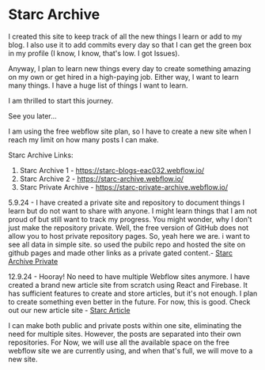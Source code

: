 # Starc Archive
I created this site to keep track of all the new things I learn or add to my blog. I also use it to add commits every day so that I can get the green box in my profile (I know, I know, that's low. I got Issues).

Anyway, I plan to learn new things every day to create something amazing on my own or get hired in a high-paying job. Either way, I want to learn many things. I have a huge list of things I want to learn.

I am thrilled to start this journey.

See you later...

I am using the free webflow site plan, so I have to create a new site when I reach my limit on how many posts I can make.

Starc Archive Links:
1. Starc Archive 1 - https://starc-blogs-eac032.webflow.io/
2. Starc Archive 2 - https://starc-archive.webflow.io/
3. Starc Private Archive - https://starc-private-archive.webflow.io/

5.9.24 - I have created a private site and repository to document things I learn but do not want to share with anyone. I might learn things that I am not proud of but still want to track my progress. You might wonder, why I don't just make the repository private. Well, the free version of GitHub does not allow you to host private repository pages. 
So, yeah here we are. i want to see all data in simple site. so used the pubilc repo and hosted the site on github pages and made other links as a private gated content.- <a href="https://github.com/StephenStarc/Starc-Archive-Private">Starc Archive Private</a>

12.9.24 - Hooray! No need to have multiple Webflow sites anymore. I have created a brand new article site from scratch using React and Firebase. It has sufficient features to create and store articles, but it's not enough. I plan to create something even better in the future. For now, this is good. Check out our new article site - <a href="https://starc-archive.netlify.app/">Starc Article</a>

I can make both public and private posts within one site, eliminating the need for multiple sites. However, the posts are separated into their own repositories. For Now, we will use all the available space on the free webflow site we are currently using, and when that's full, we will move to a new site.
